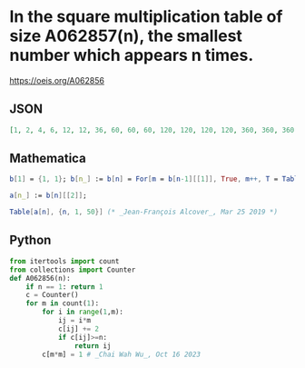 # In the square multiplication table of size A062857\(n\), the smallest number which appears n times\.
https://oeis.org/A062856
## JSON
```JSON
[1, 2, 4, 6, 12, 12, 36, 60, 60, 60, 120, 120, 120, 120, 360, 360, 360, 360, 360, 360, 840, 840, 840, 840, 2520, 2520, 2520, 2520, 2520, 2520, 2520, 2520, 2520, 2520, 5040, 5040, 5040, 5040, 5040, 5040, 5040, 5040, 5040, 5040, 5040, 5040, 10080, 10080]
```
## Mathematica
```Mathematica
b[1] = {1, 1}; b[n_] := b[n] = For[m = b[n-1][[1]], True, m++, T = Table[i j, {i, m}, {j, m}] // Flatten // Tally; sel = SelectFirst[T, #[[2]] >= n&]; If[sel != {}, Print[n, " ", m, " ", sel[[1]]]; Return[{m, sel[[1]]}] ]];
```
```Mathematica
a[n_] := b[n][[2]];
```
```Mathematica
Table[a[n], {n, 1, 50}] (* _Jean-François Alcover_, Mar 25 2019 *)
```
## Python
```Python
from itertools import count
from collections import Counter
def A062856(n):
    if n == 1: return 1
    c = Counter()
    for m in count(1):
        for i in range(1,m):
            ij = i*m
            c[ij] += 2
            if c[ij]>=n:
                return ij
        c[m*m] = 1 # _Chai Wah Wu_, Oct 16 2023
```
